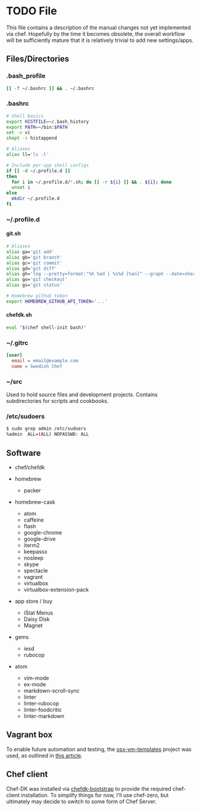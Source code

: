 # TODO File

This file contains a description of the manual changes not yet implemented via chef. Hopefully by the time it becomes
obsolete, the overall workflow will be sufficiently mature that it is relatively trivial to add new settings/apps.

## Files/Directories

### .bash_profile

```bash
[[ -f ~/.bashrc ]] && . ~/.bashrc
```

### .bashrc

```bash
# Shell basics
export HISTFILE=~/.bash_history
export PATH=~/bin:$PATH
set -o vi
shopt -s histappend

# Aliases
alias ll='ls -l'

# Include per-app shell configs
if [[ -d ~/.profile.d ]]
then
  for i in ~/.profile.d/*.sh; do [[ -r ${i} ]] && . ${i}; done
  unset i
else
  mkdir ~/.profile.d
fi
```

### ~/.profile.d

#### git.sh

```bash
# Aliases
alias ga='git add'
alias gb='git branch'
alias gc='git commit'
alias gd='git diff'
alias gh='log --pretty=format:"%h %ad | %s%d [%an]" --graph --date=short'
alias go='git checkout'
alias gs='git status'

# Homebrew github token
export HOMEBREW_GITHUB_API_TOKEN='...'
```

#### chefdk.sh

```bash
eval "$(chef shell-init bash)"
```

### ~/.gitrc

```ini
[user]
  email = email@example.com
  name = Swedish Chef
```

### ~/src

Used to hold source files and development projects. Contains subdirectories for scripts and cookbooks.

### /etc/sudoers

```bash
$ sudo grep admin /etc/sudoers
%admin  ALL=(ALL) NOPASSWD: ALL
```

## Software

-   chef/chefdk

-   homebrew

    -   packer


-   homebrew-cask

    -   atom
    -   caffeine
    -   flash
    -   google-chrome
    -   google-drive
    -   iterm2
    -   keepassx
    -   nosleep
    -   skype
    -   spectacle
    -   vagrant
    -   virtualbox
    -   virtualbox-extension-pack


-   app store / buy

    -   iStat Menus
    -   Daisy Disk
    -   Magnet


-   gems

    -   iesd
    -   rubocop


-   atom

    -   vim-mode
    -   ex-mode
    -   markdown-scroll-sync
    -   linter
    -   linter-rubocop
    -   linter-foodcritic
    -   linter-markdown

## Vagrant box

To enable future automation and testing, the [osx-vm-templates](https://github.com/timsutton/osx-vm-templates) project
was used, as outlined in [this article](https://spin.atomicobject.com/2015/11/17/vagrant-osx/).

## Chef client

Chef-DK was installed via [chefdk-bootstrap](https://github.com/Nordstrom/chefdk_bootstrap) to provide the required
chef-client installation. To simplify things for now, I'll use chef-zero, but ultimately may decide to switch to some
form of Chef Server.
